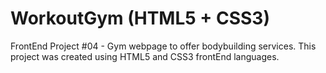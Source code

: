 # WorkoutGym (HTML5 + CSS3)
FrontEnd Project #04 - Gym webpage to offer bodybuilding services. This project was created using HTML5 and CSS3 frontEnd languages.
